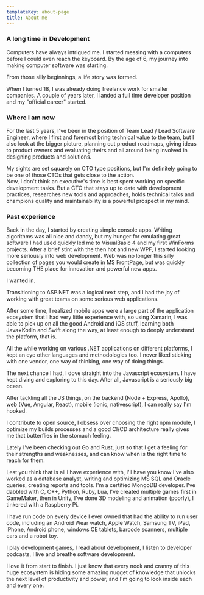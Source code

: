 ```yaml
---
templateKey: about-page
title: About me
---
```

### A long time in Development

Computers have always intrigued me. I started messing with a computers before I could even reach the keyboard. By the age of 6, my journey into making computer software was starting.

From those silly beginnings, a life story was formed.

When I turned 18, I was already doing freelance work for smaller companies. A couple of years later, I landed a full time developer position and my "official career" started.

### Where I am now

For the last 5 years, I've been in the position of Team Lead / Lead Software Engineer, where I first and foremost bring technical value to the team, but I also look at the bigger picture, planning out product roadmaps, giving ideas to product owners and evaluating theirs and all around being involved in designing products and solutions.

My sights are set squarely on CTO type positions, but I'm definitely going to be one of those CTOs that gets close to the action.\
Now, I don't think an executive's time is best spent working on specific development tasks. But a CTO that stays up to date with development practices, researches new tools and approaches, holds technical talks and champions quality and maintainability is a powerful prospect in my mind.



### Past experience

Back in the day, I started by creating simple console apps. Writing algorithms was all nice and dandy, but my hunger for emulating great software I had used quickly led me to VisualBasic 4 and my first WinForms projects. After a brief stint with the then hot and new WPF, I started looking more seriously into web development. Web was no longer this silly collection of pages you would create in MS FrontPage, but was quickly becoming THE place for innovation and powerful new apps.

I wanted in.

Transitioning to ASP.NET was a logical next step, and I had the joy of working with great teams on some serious web applications.

After some time, I realized mobile apps were a large part of the application ecosystem that I had very little experience with, so using Xamarin, I was able to pick up on all the good Android and iOS stuff, learning both Java+Kotlin and Swift along the way, at least enough to deeply understand the platform, that is.

All the while working  on various .NET applications on different platforms, I kept an eye other languages and methodologies too. I never liked sticking with one vendor, one way of thinking, one way of doing things.

The next chance I had, I dove straight into the Javascript ecosystem. I have kept diving and exploring to this day. After all, Javascript is a seriously big ocean.

After tackling all the JS things, on the backend (Node + Express, Apollo), web (Vue, Angular, React), mobile (ionic, nativescript), I can really say I'm hooked.

I contribute to open source, I obsess over choosing the right npm module, I optimize my builds processes and a good CI/CD architecture really gives me that butterflies in the stomach feeling.

Lately I've been checking out Go and Rust, just so that I get a feeling for their strengths and weaknesses, and can know when is the right time to reach for them.

Lest you think that is all I have experience with, I'll have you know I've also worked as a database analyst, writing and optimizing MS SQL and Oracle queries, creating reports and tools. I'm a certified MongoDB developer. I've dabbled with C, C++, Python, Ruby, Lua, I've created multiple games first in GameMaker, then in Unity, I've done 3D modeling and animation (poorly), I tinkered with a Raspberry Pi.

I have run code on every device I ever owned that had the ability to run user code, including an Android Wear watch, Apple Watch, Samsung TV, iPad, iPhone, Android phone, windows CE tablets, barcode scanners, multiple cars and a robot toy.

I play development games, I read about development, I listen to developer podcasts, I live and breathe software development.

I love it from start to finish. I just know that every nook and cranny of this huge ecosystem is hiding some amazing nugget of knowledge that unlocks the next level of productivity and power, and I'm going to look inside each and every one.
